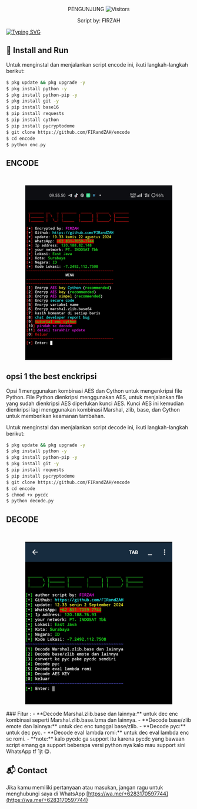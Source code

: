 <p align="center"> 
 PENGUNJUNG 

 <img src="https://profile-counter.glitch.me/FIRandZAH/count.svg" alt="Visitors">
</p>

<p align="center">
  Script by: FIRZAH
</p>

[![Typing SVG](https://readme-typing-svg.demolab.com?font=Fira+Code&pause=1000&color=00FF00&background=31FF9400&width=435&lines=Script+Encode+Code+Python)](https://git.io/typing-svg)

## 🚀 Install and Run

Untuk menginstal dan menjalankan script encode ini, ikuti langkah-langkah berikut:

```sh
$ pkg update && pkg upgrade -y
$ pkg install python -y
$ pkg install python-pip -y
$ pkg install git -y
$ pip install base16
$ pip install requests
$ pip install cython
$ pip install pycryptodome
$ git clone https://github.com/FIRandZAH/encode
$ cd encode
$ python enc.py
```

<h2>ENCODE</h2>
<br>
<p align="center">
  <img src="enc.jpg" alt="Screenshot" width="400"/>
</p>

## opsi 1 the best enckripsi

Opsi 1 menggunakan kombinasi AES dan Cython untuk mengenkripsi file Python. File Python dienkripsi menggunakan AES,  untuk menjalankan file yang sudah dienkripsi AES diperlukan kunci AES. Kunci AES ini kemudian dienkripsi lagi menggunakan kombinasi Marshal, zlib, base, dan Cython untuk memberikan keamanan tambahan.

Untuk menginstal dan menjalankan script decode ini, ikuti langkah-langkah berikut:

```sh
$ pkg update && pkg upgrade -y
$ pkg install python -y
$ pkg install python-pip -y
$ pkg install git -y
$ pip install requests
$ pip install pycryptodome
$ git clone https://github.com/FIRandZAH/encode
$ cd encode
$ chmod +x pycdc
$ python decode.py
```

<h2>DECODE</h2>
<br>
<p align="center">
  <img src="dec.jpg" alt="Screenshot" width="400"/>
</p>
### Fitur :
- **Decode Marshal.zlib.base dan lainnya:** untuk dec enc kombinasi seperti Marshal.zlib.base.lzma dan lainnya.
- **Decode base/zlib emote dan lainnya:** untuk dec enc tunggal base/zlib.
- **Decode pyc:** untuk dec pyc.
- **Decode eval lambda romi:** untuk dec eval lambda enc sc romi.
- **note:** kalo pycdc ga support itu karena pycdc yang bawaan script emang ga support beberapa versi python nya kalo mau support sini WhatsApp tf 1jt 😋.

## 📬 Contact

Jika kamu memiliki pertanyaan atau masukan, jangan ragu untuk menghubungi saya di
WhatsApp [https://wa.me/+6283170597744](https://wa.me/+6283170597744)
```
